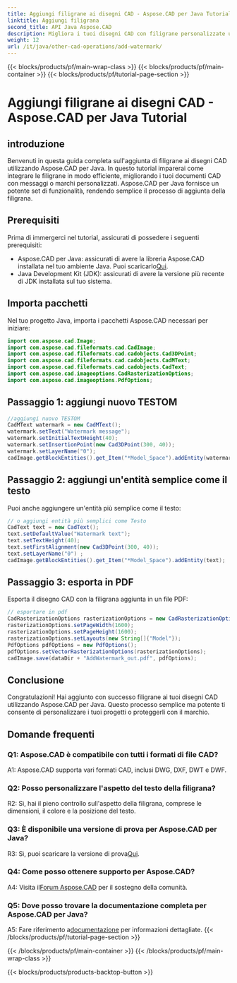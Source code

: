 ```yaml
---
title: Aggiungi filigrane ai disegni CAD - Aspose.CAD per Java Tutorial
linktitle: Aggiungi filigrana
second_title: API Java Aspose.CAD
description: Migliora i tuoi disegni CAD con filigrane personalizzate utilizzando Aspose.CAD per Java. Segui la nostra guida passo passo per un'integrazione perfetta.
weight: 12
url: /it/java/other-cad-operations/add-watermark/
---
```


{{< blocks/products/pf/main-wrap-class >}}
{{< blocks/products/pf/main-container >}}
{{< blocks/products/pf/tutorial-page-section >}}

# Aggiungi filigrane ai disegni CAD - Aspose.CAD per Java Tutorial

## introduzione

Benvenuti in questa guida completa sull'aggiunta di filigrane ai disegni CAD utilizzando Aspose.CAD per Java. In questo tutorial imparerai come integrare le filigrane in modo efficiente, migliorando i tuoi documenti CAD con messaggi o marchi personalizzati. Aspose.CAD per Java fornisce un potente set di funzionalità, rendendo semplice il processo di aggiunta della filigrana.

## Prerequisiti

Prima di immergerci nel tutorial, assicurati di possedere i seguenti prerequisiti:

-  Aspose.CAD per Java: assicurati di avere la libreria Aspose.CAD installata nel tuo ambiente Java. Puoi scaricarlo[Qui](https://releases.aspose.com/cad/java/).
- Java Development Kit (JDK): assicurati di avere la versione più recente di JDK installata sul tuo sistema.

## Importa pacchetti

Nel tuo progetto Java, importa i pacchetti Aspose.CAD necessari per iniziare:

```java
import com.aspose.cad.Image;
import com.aspose.cad.fileformats.cad.CadImage;
import com.aspose.cad.fileformats.cad.cadobjects.Cad3DPoint;
import com.aspose.cad.fileformats.cad.cadobjects.CadMText;
import com.aspose.cad.fileformats.cad.cadobjects.CadText;
import com.aspose.cad.imageoptions.CadRasterizationOptions;
import com.aspose.cad.imageoptions.PdfOptions;
```

## Passaggio 1: aggiungi nuovo TESTOM

```java
//aggiungi nuovo TESTOM
CadMText watermark = new CadMText();
watermark.setText("Watermark message");
watermark.setInitialTextHeight(40);
watermark.setInsertionPoint(new Cad3DPoint(300, 40));
watermark.setLayerName("0");
cadImage.getBlockEntities().get_Item("*Model_Space").addEntity(watermark);
```

## Passaggio 2: aggiungi un'entità semplice come il testo

Puoi anche aggiungere un'entità più semplice come il testo:

```java
// o aggiungi entità più semplici come Testo
CadText text = new CadText();
text.setDefaultValue("Watermark text");
text.setTextHeight(40);
text.setFirstAlignment(new Cad3DPoint(300, 40));
text.setLayerName("0") ;
cadImage.getBlockEntities().get_Item("*Model_Space").addEntity(text);
```

## Passaggio 3: esporta in PDF

Esporta il disegno CAD con la filigrana aggiunta in un file PDF:

```java
// esportare in pdf
CadRasterizationOptions rasterizationOptions = new CadRasterizationOptions();
rasterizationOptions.setPageWidth(1600);
rasterizationOptions.setPageHeight(1600);
rasterizationOptions.setLayouts(new String[]{"Model"});
PdfOptions pdfOptions = new PdfOptions();
pdfOptions.setVectorRasterizationOptions(rasterizationOptions);
cadImage.save(dataDir + "AddWatermark_out.pdf", pdfOptions);

```

## Conclusione

Congratulazioni! Hai aggiunto con successo filigrane ai tuoi disegni CAD utilizzando Aspose.CAD per Java. Questo processo semplice ma potente ti consente di personalizzare i tuoi progetti o proteggerli con il marchio.

## Domande frequenti

### Q1: Aspose.CAD è compatibile con tutti i formati di file CAD?

A1: Aspose.CAD supporta vari formati CAD, inclusi DWG, DXF, DWT e DWF.

### Q2: Posso personalizzare l'aspetto del testo della filigrana?

R2: Sì, hai il pieno controllo sull'aspetto della filigrana, comprese le dimensioni, il colore e la posizione del testo.

### Q3: È disponibile una versione di prova per Aspose.CAD per Java?

 R3: Sì, puoi scaricare la versione di prova[Qui](https://releases.aspose.com/).

### Q4: Come posso ottenere supporto per Aspose.CAD?

 A4: Visita il[Forum Aspose.CAD](https://forum.aspose.com/c/cad/19) per il sostegno della comunità.

### Q5: Dove posso trovare la documentazione completa per Aspose.CAD per Java?

 A5: Fare riferimento a[documentazione](https://reference.aspose.com/cad/java/) per informazioni dettagliate.
{{< /blocks/products/pf/tutorial-page-section >}}

{{< /blocks/products/pf/main-container >}}
{{< /blocks/products/pf/main-wrap-class >}}

{{< blocks/products/products-backtop-button >}}

